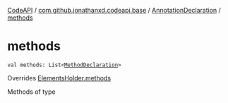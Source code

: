 [CodeAPI](../../index.md) / [com.github.jonathanxd.codeapi.base](../index.md) / [AnnotationDeclaration](index.md) / [methods](.)

# methods

`val methods: List<`[`MethodDeclaration`](../-method-declaration/index.md)`>`

Overrides [ElementsHolder.methods](../-elements-holder/methods.md)

Methods of type

